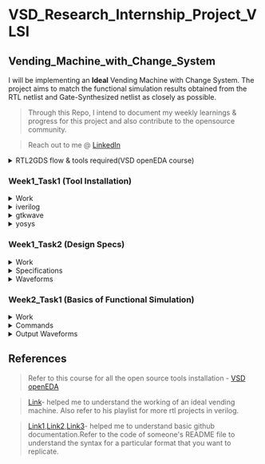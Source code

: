 # **VSD_Research_Internship_Project_VLSI**
## Vending_Machine_with_Change_System
I will be implementing an **Ideal** Vending Machine with Change System. The project aims to match the functional simulation results obtained from the RTL netlist and Gate-Synthesized netlist as closely as possible.

>Through this Repo, I intend to document my weekly learnings & progress for this project and also contribute to the opensource community.

>Reach out to me @ [LinkedIn](https://www.linkedin.com/in/varung-1x/)

<details>
 <summary> RTL2GDS flow & tools required(VSD openEDA course) </summary> 
	
>Complete flow toolchain - **Qflow**

>Static Timing Analysis mandatory at every stage,tool - **Opentimer**
- RTL netlist
>Logic Synthesis tool - **Yosys open synthesis suite**
- Through Logic synthesis you get Logical netlist(gates&flipflops)
>IC design flow tool(FP,placement,CTS) - **Graywolf**
- Floorplanning
- Placement of logical cells
>Layout viewer at any stage to correct DRC,tool - **MAGIC**
- Clock Tree Synthesis(to get the specified skew)
>Routing toll - **Qrouter**
- Routing
- Signoff - gds out to fabrication
>Pre/Post layout Simulation,tool - **ngSPICE**

>Schematic editor,tool - **eSim**

</details>	

###  Week1_Task1 (Tool Installation)

<details>
 <summary> Work </summary>
To install all the necessary tools required for this project.Refer to the course(VSD openEDA) to install Virtual box with Ubuntu 20.04+,allocate 6-8GB RAM,4CPU and 40GB Disk Space.Install the following tools:
 
- iverilog

- gtkwave

- yosys

</details>	

<details>
 <summary> iverilog </summary>
 
```bash
sudo apt-get install iverilog
```

![image](https://github.com/VarunGaneshan/VSD_Intern_VM/assets/94780009/95de84c2-8752-4888-8a0c-f38f6ef44585)

After launch 

![image](https://github.com/VarunGaneshan/VSD_Intern_VM/assets/94780009/0238a323-29d9-469f-877a-f63a053e7020)

</details>	

<details>
 <summary> gtkwave </summary>

```bash
(paste each line seperately)
sudo apt update
sudo apt install gtkwave
```

![image](https://github.com/VarunGaneshan/VSD_Intern_VM/assets/94780009/2958abbd-740b-4721-aac3-2af69e0fcff9)

After launch

![image](https://github.com/VarunGaneshan/VSD_Intern_VM/assets/94780009/638882c0-5119-481d-860d-679a62039621)

</details>	

<details>
 <summary> yosys </summary>
	
 ```bash
(paste each line seperately)
sudo apt-get install git
git clone https://github.com/YosysHQ/yosys.git
cd yosys
sudo apt install make
sudo apt-get install build-essential clang bison flex \libreadline-dev gawk tcl-dev libffi-dev git \
graphviz xdot pkg-config python3 libboost-system-dev \ libboost-python-dev libboost-filesystem-dev zlib1g-dev
make config-gcc
make 
sudo make install
```
![image](https://github.com/VarunGaneshan/VSD_Intern_VM/assets/94780009/6f41ef80-39c0-4206-8017-04f8629178dd)
![image](https://github.com/VarunGaneshan/VSD_Intern_VM/assets/94780009/4a9a5ea5-17f9-4841-8244-ac77fe5d1d47)

After launch

![image](https://github.com/VarunGaneshan/VSD_Intern_VM/assets/94780009/9f4b4e66-3c42-43ef-9c7b-61bb31642816)

</details>	

###  Week1_Task2 (Design Specs)

<details>
 <summary> Work </summary>
Understand the Working and Identify the following for the Vending Machine:
 
- Input ports

- Output ports

- Input waveforms

- Output waveforms

</details>	

<details>
 <summary> Specifications </summary>

<p><b>Block Diagram:</b></p>
	
![image](https://github.com/VarunGaneshan/VSD_Intern_VM/assets/94780009/197aa813-3166-49ce-9ffc-fd0bef84b701)

| S.No   | Name of the Port  | Direction  | Size | Description |
|------------|------------|------------|--------|-----|
| 1. | Product     | Output     |1| Successful Transaction or Not|
| 2.     | Change    | Output     | 2 | Excess Amount that is to be Returned |
|      |     |      |  | Rs.5(01) and Rs.10(10)|
| 3.     | Coins     | Input     | 2 | Amount Inserted |
|      |     |      |  |Rs.0(00) , Rs.5(01) and Rs.10(10)|
| 4.     | Clk   | Input      | 1 |  Clock Signal-Synchronize|
| 5.     | Rst    | Input     | 1 | Reset Signal|
| 6.     | Current_State    | Intermediate     | 2 | Store the Current State|
| 7.     | Next_State    | Intermediate     | 2 | Store the Next State|

<p><b>State Diagram:</b></p>

![image](https://github.com/VarunGaneshan/VSD_Intern_VM/assets/94780009/ce7754d3-e378-4a7d-8e55-8406f6ad9e39)
</details>	

<details>
 <summary> Waveforms </summary>

<p><b>Coin insertion-5,5,5:</b></p>
	
![image](https://github.com/VarunGaneshan/VSD_Intern_VM/assets/94780009/233c01ae-9b40-483e-acd8-2f80980ca053)
<p><b>Coin insertion-5,10:</b></p>
	
![image](https://github.com/VarunGaneshan/VSD_Intern_VM/assets/94780009/45168ca9-2f48-4711-af89-4b11162f8cdb)
<p><b>Coin insertion-10,10:</b></p>
	
![image](https://github.com/VarunGaneshan/VSD_Intern_VM/assets/94780009/0d012f06-909e-4e03-abfb-dab5a1902c43)
<p><b>Coin insertion-10,0:</b></p>
	
![image](https://github.com/VarunGaneshan/VSD_Intern_VM/assets/94780009/c6766e91-45fd-48f4-b282-aa9aacf74b4c)
</details>	

###  Week2_Task1 (Basics of Functional Simulation)

<details>
 <summary> Work </summary>
Familiarize using the tools for functional simulation:

- Clone the github repo sky130RTLDesignAndSynthesisWorkshop which has standard verilog source files and its testbench.
  
- Load a design into the iverilog simulator

- Execute the a.out file

-  Run the vcd file created in gtkwave simulator


</details>	

<details>
 <summary> Commands </summary>

```bash
git clone https://github.com/kunalg123/sky130RTLDesignAndSynthesisWorkshop.git
cd sky130RTLDesignAndSynthesisWorkshop/
```

![image](https://github.com/VarunGaneshan/VSD_Intern_VM/assets/94780009/a2ccbd89-a975-4c4e-96d0-78a03d4d9a63)

```bash
cd verilog_files/
ls
```

![image](https://github.com/VarunGaneshan/VSD_Intern_VM/assets/94780009/ba601226-f129-4379-9a38-b3c41c50fcd7)

```bash
iverilog good_mux.v tb_good_mux.v
```

![image](https://github.com/VarunGaneshan/VSD_Intern_VM/assets/94780009/42053a23-f2b9-4a5e-a545-cb4f6b05a9b8)

```bash
ls
./a.out
gtkwave tb_good_mux.vcd
```

![image](https://github.com/VarunGaneshan/VSD_Intern_VM/assets/94780009/a6b20985-6253-4380-b6f3-dff7aa5b3b68)

</details>	

<details>
 <summary> Output Waveforms </summary>
	
<p><b>Mux Truth table:</b></p>

| Select Signal(sel) | Inputs(i1 i0) | Outputs(y) |
|------------|------------|------------|
| 0     | 0 0    | 0    |
| 0     | 0 1   | 1     | 
| 1     | 1 0      | 1     | 
| 1     | 1 1   | 1      |

>When sel=0,y=i0 

![image](https://github.com/VarunGaneshan/VSD_Intern_VM/assets/94780009/c06300ae-33f8-4424-a199-aacbde8b3303)

>When sel=1,y=i1

![image](https://github.com/VarunGaneshan/VSD_Intern_VM/assets/94780009/8f560e1f-328f-4aa8-b2c7-1a8d4e664658)

</details>	

##  References 

> Refer to this course for all the open source tools installation - [VSD openEDA](https://www.udemy.com/course/vsd-a-complete-guide-to-install-open-source-eda-tools/learn/lecture/6719216#overview)

>[Link](https://www.youtube.com/watch?v=tJc0blBDRzo)- helped me to understand the working of an ideal vending machine. Also refer to his playlist for more rtl projects in verilog.

>[Link1](https://docs.github.com/en/get-started/writing-on-github/getting-started-with-writing-and-formatting-on-github/basic-writing-and-formatting-syntax),[Link2](https://www.youtube.com/watch?v=Nj87GEXxhjc),[Link3](https://gist.github.com/citrusui/07978f14b11adada364ff901e27c7f61)- helped me to understand basic github documentation.Refer to the code of someone's README file to understand the syntax for a particular format that you want to replicate.

